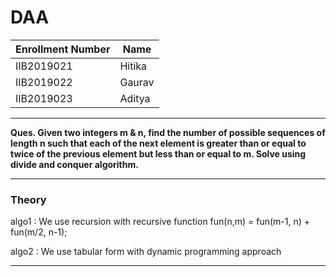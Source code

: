 # DAA
| Enrollment Number  | Name |
| ------------- | ------------- |
| IIB2019021  | Hitika   |
| IIB2019022  | Gaurav  |
| IIB2019023 | Aditya  |

<hr />

<strong> Ques. Given two integers m & n, find the number of possible sequences of
length n such that each of the next element is greater than or equal
to twice of the previous element but less than or equal to m. Solve
using divide and conquer algorithm.
</strong>

<hr />




### Theory
algo1 : We use recursion with recursive function fun(n,m) =  fun(m-1, n) + fun(m/2, n-1); 


algo2 : We use tabular form with dynamic programming approach 

---
